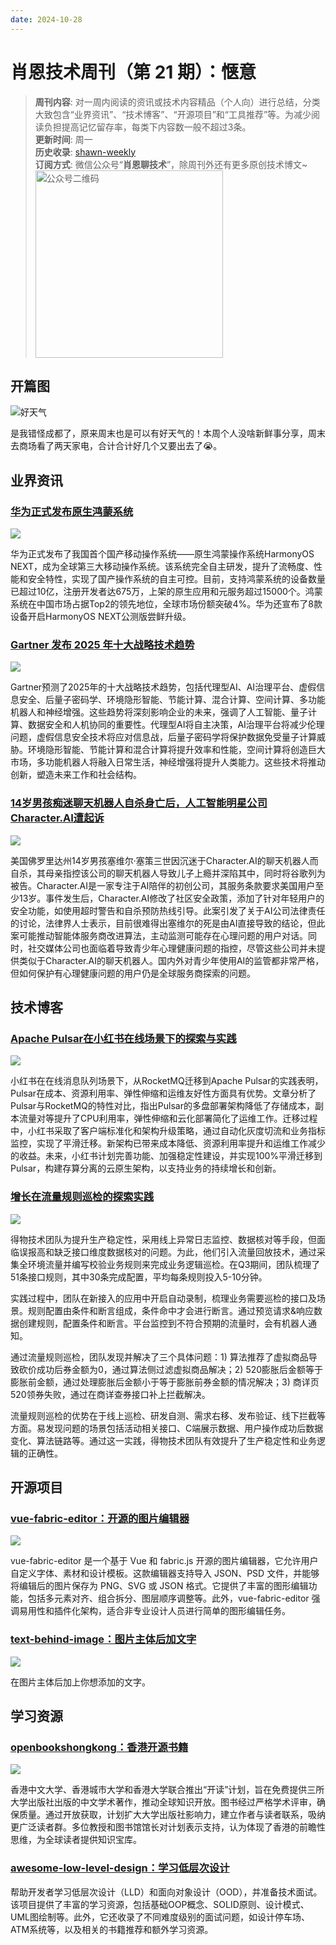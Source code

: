 ```yaml
---
date: 2024-10-28
---
```


# 肖恩技术周刊（第 21 期）：惬意
> **周刊内容**: 对一周内阅读的资讯或技术内容精品（个人向）进行总结，分类大致包含“业界资讯”、“技术博客”、“开源项目”和“工具推荐”等。为减少阅读负担提高记忆留存率，每类下内容数一般不超过3条。<br>
> **更新时间**: 周一<br>
> **历史收录**: [shawn-weekly](https://github.com/Xiaoxie1994/shawn-weekly) <br>
> **订阅方式**: 微信公众号“**肖恩聊技术**”，除周刊外还有更多原创技术博文~<br>
> <img src="https://cdn.jsdelivr.net/gh/Xiaoxie1994/images/images/20241103221454.png" alt="公众号二维码" width="300">

## 开篇图
![好天气](https://cdn.jsdelivr.net/gh/Xiaoxie1994/images/images/WechatIMG65.png)

是我错怪成都了，原来周末也是可以有好天气的！本周个人没啥新鲜事分享，周末去商场看了两天家电，合计合计好几个又要出去了😭。

## 业界资讯
### [华为正式发布原生鸿蒙系统](https://www.oschina.net/news/317261)

![](https://cdn.jsdelivr.net/gh/Xiaoxie1994/images/images/image.png)

华为正式发布了我国首个国产移动操作系统——原生鸿蒙操作系统HarmonyOS NEXT，成为全球第三大移动操作系统。该系统完全自主研发，提升了流畅度、性能和安全特性，实现了国产操作系统的自主可控。目前，支持鸿蒙系统的设备数量已超过10亿，注册开发者达675万，上架的原生应用和元服务超过15000个。鸿蒙系统在中国市场占据Top2的领先地位，全球市场份额突破4%。华为还宣布了8款设备开启HarmonyOS NEXT公测版尝鲜升级。

### [Gartner 发布 2025 年十大战略技术趋势](https://www.gartner.com/en/articles/top-technology-trends-2025)

![](https://cdn.jsdelivr.net/gh/Xiaoxie1994/images/images/image-1.png)

Gartner预测了2025年的十大战略技术趋势，包括代理型AI、AI治理平台、虚假信息安全、后量子密码学、环境隐形智能、节能计算、混合计算、空间计算、多功能机器人和神经增强。这些趋势将深刻影响企业的未来，强调了人工智能、量子计算、数据安全和人机协同的重要性。代理型AI将自主决策，AI治理平台将减少伦理问题，虚假信息安全技术将应对信息战，后量子密码学将保护数据免受量子计算威胁。环境隐形智能、节能计算和混合计算将提升效率和性能，空间计算将创造巨大市场，多功能机器人将融入日常生活，神经增强将提升人类能力。这些技术将推动创新，塑造未来工作和社会结构。

### [14岁男孩痴迷聊天机器人自杀身亡后，人工智能明星公司Character.AI遭起诉](https://m.guancha.cn/internation/2024_10_25_753068.shtml)

![](https://cdn.jsdelivr.net/gh/Xiaoxie1994/images/images/image-2.png)

美国佛罗里达州14岁男孩塞维尔·塞策三世因沉迷于Character.AI的聊天机器人而自杀，其母亲指控该公司的聊天机器人导致儿子上瘾并深陷其中，同时将谷歌列为被告。Character.AI是一家专注于AI陪伴的初创公司，其服务条款要求美国用户至少13岁。事件发生后，Character.AI修改了社区安全政策，添加了针对年轻用户的安全功能，如使用超时警告和自杀预防热线引导。此案引发了关于AI公司法律责任的讨论，法律界人士表示，目前很难得出塞维尔的死是由AI直接导致的结论，但此案可能推动智能体服务商改进算法，主动监测可能存在心理问题的用户对话。同时，社交媒体公司也面临着导致青少年心理健康问题的指控，尽管这些公司并未提供类似于Character.AI的聊天机器人。国内外对青少年使用AI的监管都非常严格，但如何保护有心理健康问题的用户仍是全球服务商探索的问题。

## 技术博客
### [Apache Pulsar在小红书在线场景下的探索与实践](https://mp.weixin.qq.com/s/aumDJcoKHklLo1QEp9otlg)

![](https://cdn.jsdelivr.net/gh/Xiaoxie1994/images/images/image-3.png)

小红书在在线消息队列场景下，从RocketMQ迁移到Apache Pulsar的实践表明，Pulsar在成本、资源利用率、弹性伸缩和运维友好性方面具有优势。文章分析了Pulsar与RocketMQ的特性对比，指出Pulsar的多盘部署架构降低了存储成本，副本流量对等提升了CPU利用率，弹性伸缩和云化部署简化了运维工作。迁移过程中，小红书采取了客户端标准化和架构升级策略，通过自动化灰度切流和业务指标监控，实现了平滑迁移。新架构已带来成本降低、资源利用率提升和运维工作减少的收益。未来，小红书计划完善功能、加强稳定性建设，并实现100%平滑迁移到Pulsar，构建存算分离的云原生架构，以支持业务的持续增长和创新。

### [增长在流量规则巡检的探索实践](https://mp.weixin.qq.com/s/_-VHNG5IopTTXYTxxlQDLw)

![](https://cdn.jsdelivr.net/gh/Xiaoxie1994/images/images/image-4.png)

得物技术团队为提升生产稳定性，采用线上异常日志监控、数据核对等手段，但面临误报高和缺乏接口维度数据核对的问题。为此，他们引入流量回放技术，通过采集全环境流量并编写校验业务规则来完成业务逻辑巡检。在Q3期间，团队梳理了51条接口规则，其中30条完成配置，平均每条规则投入5-10分钟。

实践过程中，团队在新接入的应用中开启自动录制，梳理业务需要巡检的接口及场景。规则配置由条件和断言组成，条件命中才会进行断言。通过预览请求&响应数据创建规则，配置条件和断言。平台监控到不符合预期的流量时，会有机器人通知。

通过流量规则巡检，团队发现并解决了三个具体问题：1) 算法推荐了虚拟商品导致砍价成功后券金额为0，通过算法侧过滤虚拟商品解决；2) 520膨胀后金额等于膨胀前金额，通过处理膨胀后金额小于等于膨胀前券金额的情况解决；3) 商详页520领券失败，通过在商详查券接口补上拦截解决。

流量规则巡检的优势在于线上巡检、研发自测、需求右移、发布验证、线下拦截等方面。易发现问题的场景包括活动相关接口、C端展示数据、用户操作成功后数据变化、算法链路等。通过这一实践，得物技术团队有效提升了生产稳定性和业务逻辑的正确性。
## 开源项目 
### [vue-fabric-editor：开源的图片编辑器](https://github.com/ikuaitu/vue-fabric-editor)

![](https://cdn.jsdelivr.net/gh/Xiaoxie1994/images/images/image-7.png)

vue-fabric-editor 是一个基于 Vue 和 fabric.js 开源的图片编辑器，它允许用户自定义字体、素材和设计模板。这款编辑器支持导入 JSON、PSD 文件，并能够将编辑后的图片保存为 PNG、SVG 或 JSON 格式。它提供了丰富的图形编辑功能，包括多元素对齐、组合拆分、图层顺序调整等。此外，vue-fabric-editor 强调易用性和插件化架构，适合非专业设计人员进行简单的图形编辑任务。

### [text-behind-image：图片主体后加文字](https://github.com/RexanWONG/text-behind-image)

![](https://cdn.jsdelivr.net/gh/Xiaoxie1994/images/images/image-6.png)

在图片主体后加上你想添加的文字。

## 学习资源
### [openbookshongkong：香港开源书籍](https://openbookshongkong.com/book/)

![](https://cdn.jsdelivr.net/gh/Xiaoxie1994/images/images/image-5.png)

香港中文大学、香港城市大学和香港大学联合推出“开读”计划，旨在免费提供三所大学出版社出版的中文学术著作，推动全球知识开放。图书经过严格学术评审，确保质量。通过开放获取，计划扩大大学出版社影响力，建立作者与读者联系，吸纳更广泛读者群。多位教授和图书馆馆长对计划表示支持，认为体现了香港的前瞻性思维，为全球读者提供知识宝库。

### [awesome-low-level-design：学习低层次设计](https://github.com/ashishps1/awesome-low-level-design)

帮助开发者学习低层次设计（LLD）和面向对象设计（OOD），并准备技术面试。该项目提供了丰富的学习资源，包括基础OOP概念、SOLID原则、设计模式、UML图绘制等。此外，它还收录了不同难度级别的面试问题，如设计停车场、ATM系统等，以及相关的书籍推荐和额外学习资源。
